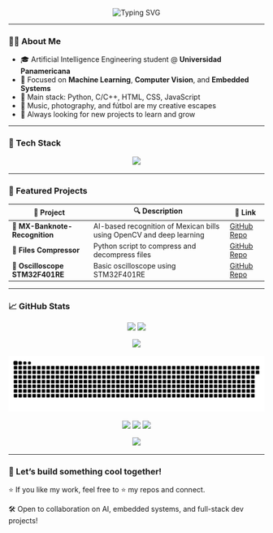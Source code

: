 <p align="center">
  <img src="https://readme-typing-svg.demolab.com?font=Fira+Code&duration=3000&pause=1000&center=true&vCenter=true&width=435&lines=Hey+there!+I'm+Cristian+Arag%C3%B3n+%F0%9F%91%8B;AI+Engineering+Student+%F0%9F%A7%A0;Python+Enthusiast+%F0%9F%90%8D;Always+learning+something+new+%F0%9F%93%9A" alt="Typing SVG" />
</p>

---

### 👨‍💻 About Me

- 🎓 Artificial Intelligence Engineering student @ **Universidad Panamericana**
- 🧠 Focused on **Machine Learning**, **Computer Vision**, and **Embedded Systems**
- 🧰 Main stack: Python, C/C++, HTML, CSS, JavaScript
- 🎸 Music, photography, and fútbol are my creative escapes
- 🚀 Always looking for new projects to learn and grow

---

### 🧰 Tech Stack

<p align="center">
  <img src="https://skillicons.dev/icons?i=python,cpp,c,html,css,js,flask,git,linux,vscode,arduino,github" />
</p>

---

### 🌟 Featured Projects

| 💼 Project | 🔍 Description | 🔗 Link |
|-----------|----------------|--------|
| 🏦 **MX-Banknote-Recognition** | AI-based recognition of Mexican bills using OpenCV and deep learning | [GitHub Repo](https://github.com/Kurisari/MX-Banknote-Detection) |
| 🤖 **Files Compressor** | Python script to compress and decompress files | [GitHub Repo](https://github.com/Kurisari/Compresor_Archivos) |
| 📄 **Oscilloscope STM32F401RE** | Basic oscilloscope using STM32F401RE | [GitHub Repo](https://github.com/Kurisari/oscilloscope-stm32f401re) |

---

### 📈 GitHub Stats

<p align="center">
  <img src="https://github-readme-stats.vercel.app/api?username=Kurisari&show_icons=true&theme=radical" height="180"/>
  <img src="https://github-readme-stats.vercel.app/api/top-langs/?username=Kurisari&layout=compact&theme=radical" height="180"/>
</p>

<p align="center">
  <img src="https://streak-stats.demolab.com?user=Kurisari&theme=radical&date_format=M%20j%5B%2C%20Y%5D"/>
</p>

<img src="https://github.com/Kurisari/Kurisari/blob/output/github-contribution-grid-snake.svg" />

<p align="center">
  <a href="https://www.linkedin.com/in/cristian-aragon-salazar/"><img src="https://img.shields.io/badge/LinkedIn-blue?logo=linkedin&style=for-the-badge" /></a>
  <a href="mailto:crisaragon.dev@gmail.com"><img src="https://img.shields.io/badge/Gmail-red?logo=gmail&style=for-the-badge" /></a>
  <a href="https://cristian-aragon-salazar.vercel.app"><img src="https://img.shields.io/badge/Website-black?logo=vercel&style=for-the-badge" /></a>
</p>
<p align="center">
  <img src="https://komarev.com/ghpvc/?username=Kurisari&label=Visitors&color=blue&style=flat-square" />
</p>

---

### 💬 Let’s build something cool together!

⭐ If you like my work, feel free to ⭐️ my repos and connect.

🛠️ Open to collaboration on AI, embedded systems, and full-stack dev projects!
